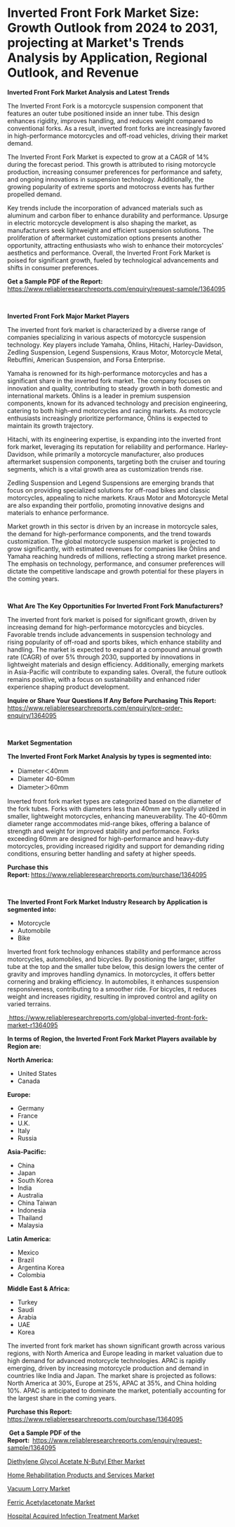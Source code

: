<p><h1>Inverted Front Fork Market Size: Growth Outlook from 2024 to 2031, projecting at Market's Trends Analysis by Application, Regional Outlook, and Revenue</h1></p><p><strong>Inverted Front Fork Market Analysis and Latest Trends</strong></p>
<p><p>The Inverted Front Fork is a motorcycle suspension component that features an outer tube positioned inside an inner tube. This design enhances rigidity, improves handling, and reduces weight compared to conventional forks. As a result, inverted front forks are increasingly favored in high-performance motorcycles and off-road vehicles, driving their market demand.</p><p>The Inverted Front Fork Market is expected to grow at a CAGR of 14% during the forecast period. This growth is attributed to rising motorcycle production, increasing consumer preferences for performance and safety, and ongoing innovations in suspension technology. Additionally, the growing popularity of extreme sports and motocross events has further propelled demand. </p><p>Key trends include the incorporation of advanced materials such as aluminum and carbon fiber to enhance durability and performance. Upsurge in electric motorcycle development is also shaping the market, as manufacturers seek lightweight and efficient suspension solutions. The proliferation of aftermarket customization options presents another opportunity, attracting enthusiasts who wish to enhance their motorcycles' aesthetics and performance. Overall, the Inverted Front Fork Market is poised for significant growth, fueled by technological advancements and shifts in consumer preferences.</p></p>
<p><strong>Get a Sample PDF of the Report:&nbsp;</strong> <a href="https://www.reliableresearchreports.com/enquiry/request-sample/1364095?utm_campaign=13&utm_medium=2&utm_source=Github&utm_content=ia&utm_term=02112024&utm_id=inverted-front-fork">https://www.reliableresearchreports.com/enquiry/request-sample/1364095</a></p>
<p>&nbsp;</p>
<p><strong>Inverted Front Fork Major Market Players</strong></p>
<p><p>The inverted front fork market is characterized by a diverse range of companies specializing in various aspects of motorcycle suspension technology. Key players include Yamaha, Öhlins, Hitachi, Harley-Davidson, Zedling Suspension, Legend Suspensions, Kraus Motor, Motorcycle Metal, Rebuffini, American Suspension, and Forsa Enterprise.</p><p>Yamaha is renowned for its high-performance motorcycles and has a significant share in the inverted fork market. The company focuses on innovation and quality, contributing to steady growth in both domestic and international markets. Öhlins is a leader in premium suspension components, known for its advanced technology and precision engineering, catering to both high-end motorcycles and racing markets. As motorcycle enthusiasts increasingly prioritize performance, Öhlins is expected to maintain its growth trajectory.</p><p>Hitachi, with its engineering expertise, is expanding into the inverted front fork market, leveraging its reputation for reliability and performance. Harley-Davidson, while primarily a motorcycle manufacturer, also produces aftermarket suspension components, targeting both the cruiser and touring segments, which is a vital growth area as customization trends rise.</p><p>Zedling Suspension and Legend Suspensions are emerging brands that focus on providing specialized solutions for off-road bikes and classic motorcycles, appealing to niche markets. Kraus Motor and Motorcycle Metal are also expanding their portfolio, promoting innovative designs and materials to enhance performance.</p><p>Market growth in this sector is driven by an increase in motorcycle sales, the demand for high-performance components, and the trend towards customization. The global motorcycle suspension market is projected to grow significantly, with estimated revenues for companies like Öhlins and Yamaha reaching hundreds of millions, reflecting a strong market presence. The emphasis on technology, performance, and consumer preferences will dictate the competitive landscape and growth potential for these players in the coming years.</p></p>
<p>&nbsp;</p>
<p><strong>What Are The Key Opportunities For Inverted Front Fork Manufacturers?</strong></p>
<p><p>The inverted front fork market is poised for significant growth, driven by increasing demand for high-performance motorcycles and bicycles. Favorable trends include advancements in suspension technology and rising popularity of off-road and sports bikes, which enhance stability and handling. The market is expected to expand at a compound annual growth rate (CAGR) of over 5% through 2030, supported by innovations in lightweight materials and design efficiency. Additionally, emerging markets in Asia-Pacific will contribute to expanding sales. Overall, the future outlook remains positive, with a focus on sustainability and enhanced rider experience shaping product development.</p></p>
<p><strong>Inquire or Share Your Questions If Any Before Purchasing This Report:</strong> <a href="https://www.reliableresearchreports.com/enquiry/pre-order-enquiry/1364095?utm_campaign=13&utm_medium=2&utm_source=Github&utm_content=ia&utm_term=02112024&utm_id=inverted-front-fork">https://www.reliableresearchreports.com/enquiry/pre-order-enquiry/1364095</a></p>
<p>&nbsp;</p>
<p><strong>Market Segmentation</strong></p>
<p><strong>The Inverted Front Fork Market Analysis by types is segmented into:</strong></p>
<p><ul><li>Diameter＜40mm</li><li>Diameter 40-60mm</li><li>Diameter＞60mm</li></ul></p>
<p><p>Inverted front fork market types are categorized based on the diameter of the fork tubes. Forks with diameters less than 40mm are typically utilized in smaller, lightweight motorcycles, enhancing maneuverability. The 40-60mm diameter range accommodates mid-range bikes, offering a balance of strength and weight for improved stability and performance. Forks exceeding 60mm are designed for high-performance and heavy-duty motorcycles, providing increased rigidity and support for demanding riding conditions, ensuring better handling and safety at higher speeds.</p></p>
<p><strong>Purchase this Report:&nbsp;</strong><a href="https://www.reliableresearchreports.com/purchase/1364095?utm_campaign=13&utm_medium=2&utm_source=Github&utm_content=ia&utm_term=02112024&utm_id=inverted-front-fork">https://www.reliableresearchreports.com/purchase/1364095</a></p>
<p>&nbsp;</p>
<p><strong>The Inverted Front Fork Market Industry Research by Application is segmented into:</strong></p>
<p><ul><li>Motorcycle</li><li>Automobile</li><li>Bike</li></ul></p>
<p><p>Inverted front fork technology enhances stability and performance across motorcycles, automobiles, and bicycles. By positioning the larger, stiffer tube at the top and the smaller tube below, this design lowers the center of gravity and improves handling dynamics. In motorcycles, it offers better cornering and braking efficiency. In automobiles, it enhances suspension responsiveness, contributing to a smoother ride. For bicycles, it reduces weight and increases rigidity, resulting in improved control and agility on varied terrains.</p></p>
<p><a href="https://www.reliableresearchreports.com/global-inverted-front-fork-market-r1364095?utm_campaign=13&utm_medium=2&utm_source=Github&utm_content=ia&utm_term=02112024&utm_id=inverted-front-fork">&nbsp;https://www.reliableresearchreports.com/global-inverted-front-fork-market-r1364095</a></p>
<p><strong>In terms of Region, the Inverted Front Fork Market Players available by Region are:</strong></p>
<p>
    <p> <strong> North America: </strong>
        <ul>
            <li>United States</li>
            <li>Canada</li>
        </ul>
        </p> 
    <p> <strong> Europe: </strong>
        <ul>
            <li>Germany</li>
            <li>France</li>
            <li>U.K.</li>
            <li>Italy</li>
            <li>Russia</li>
        </ul>
        </p> 
    <p> <strong> Asia-Pacific: </strong>
        <ul>
            <li>China</li>
            <li>Japan</li>
            <li>South Korea</li>
            <li>India</li>
            <li>Australia</li>
            <li>China Taiwan</li>
            <li>Indonesia</li>
            <li>Thailand</li>
            <li>Malaysia</li>
        </ul>
        </p> 
    <p> <strong> Latin America: </strong>
        <ul>
            <li>Mexico</li>
            <li>Brazil</li>
            <li>Argentina Korea</li>
            <li>Colombia</li>
        </ul>
        </p> 
    <p> <strong> Middle East & Africa: </strong>
        <ul>
            <li>Turkey</li>
            <li>Saudi</li>
            <li>Arabia</li>
            <li>UAE</li>
            <li>Korea</li>
        </ul>
    </p>
    </p>
<p><p>The inverted front fork market has shown significant growth across various regions, with North America and Europe leading in market valuation due to high demand for advanced motorcycle technologies. APAC is rapidly emerging, driven by increasing motorcycle production and demand in countries like India and Japan. The market share is projected as follows: North America at 30%, Europe at 25%, APAC at 35%, and China holding 10%. APAC is anticipated to dominate the market, potentially accounting for the largest share in the coming years.</p></p>
<p><strong>Purchase this Report: </strong><a href="https://www.reliableresearchreports.com/purchase/1364095?utm_campaign=13&utm_medium=2&utm_source=Github&utm_content=ia&utm_term=02112024&utm_id=inverted-front-fork">https://www.reliableresearchreports.com/purchase/1364095</a></p>
<p>&nbsp;<strong>Get a Sample PDF of the Report:&nbsp;&nbsp;</strong><a href="https://www.reliableresearchreports.com/enquiry/request-sample/1364095?utm_campaign=13&utm_medium=2&utm_source=Github&utm_content=ia&utm_term=02112024&utm_id=inverted-front-fork">https://www.reliableresearchreports.com/enquiry/request-sample/1364095</a></p>
<p><strong></strong></p>
<p><p><a href="https://www.linkedin.com/pulse/emerging-trends-diethylene-glycol-acetate-n-butyl-ether-market-hj8me?utm_campaign=13&utm_medium=2&utm_source=Github&utm_content=ia&utm_term=02112024&utm_id=inverted-front-fork">Diethylene Glycol Acetate N-Butyl Ether Market</a></p><p><a href="https://issuu.com/reportprime-2/docs/home-rehabilitation-products-and-se_59c459fdc1d833?utm_campaign=13&utm_medium=2&utm_source=Github&utm_content=ia&utm_term=02112024&utm_id=inverted-front-fork">Home Rehabilitation Products and Services Market</a></p><p><a href="https://github.com/maniehilp9ib/Market-Research-Report-List-1/blob/main/vacuum-lorry-market.md?utm_campaign=13&utm_medium=2&utm_source=Github&utm_content=ia&utm_term=02112024&utm_id=inverted-front-fork">Vacuum Lorry Market</a></p><p><a href="https://www.linkedin.com/pulse/ferric-acetylacetonate-market-trends-focusing-insight-forecast-bh9we?utm_campaign=13&utm_medium=2&utm_source=Github&utm_content=ia&utm_term=02112024&utm_id=inverted-front-fork">Ferric Acetylacetonate Market</a></p><p><a href="https://issuu.com/reportprime-2/docs/hospital-acquired-infection-treatme_4d6991604ccea0?utm_campaign=13&utm_medium=2&utm_source=Github&utm_content=ia&utm_term=02112024&utm_id=inverted-front-fork">Hospital Acquired Infection Treatment Market</a></p></p>